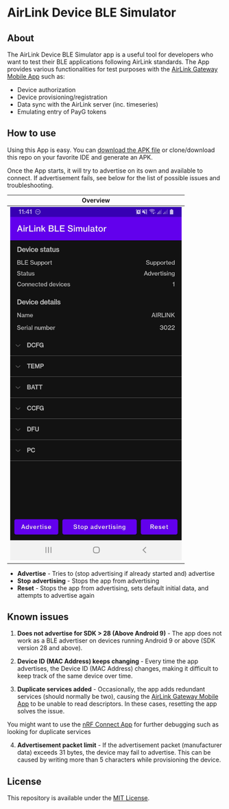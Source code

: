 # AirLink Device BLE Simulator

## About
The AirLink Device BLE Simulator app is a useful tool for developers who want to test their BLE applications following AirLink standards. The App provides various functionalities for test purposes with the [AirLink Gateway Mobile App](https://airlinkdocs.enaccess.org/AirLink%20Manual%2083f2c2ce8fb0463a9078d63aad81a0c7/AirLink%20App%20ab448f056ad94eb097874d756342f361.html) such as:
- Device authorization
- Device provisioning/registration
- Data sync with the AirLink server (inc. timeseries)
- Emulating entry of PayG tokens

## How to use
Using this App is easy. You can [download the APK file](https://github.com/EnAccess/AirLink-Devices/raw/main/Device%20Simulator/assets/apk/app.apk) or  clone/download this repo on your favorite IDE and generate an APK.

Once the App starts, it will try to advertise on its own and available to connect. If advertisement fails, see below for the list of possible issues and troubleshooting.

| Overview |
| ------------- | 
| <img src="https://github.com/EnAccess/AirLink-Devices/blob/main/Device%20Simulator/assets/screenshots/overview.jpg"  width="400"> | 

 - **Advertise** - Tries to (stop advertising if already started and) advertise
 - **Stop advertising** - Stops the app from advertising
 - **Reset** - Stops the app from advertising, sets default initial data, and attempts to advertise again

## Known issues
1. **Does not advertise for SDK > 28 (Above Android 9)** - The app does not work as a BLE advertiser on devices running Android 9 or above (SDK version 28 and above).

2. **Device ID (MAC Address) keeps changing** - Every time the app advertises, the Device ID (MAC Address) changes, making it difficult to keep track of the same device over time.

3. **Duplicate services added** - Occasionally, the app adds redundant services (should normally be two), causing the [AirLink Gateway Mobile App](https://airlinkdocs.enaccess.org/AirLink%20Manual%2083f2c2ce8fb0463a9078d63aad81a0c7/AirLink%20App%20ab448f056ad94eb097874d756342f361.html) to be unable to read descriptors. In these cases, resetting the app solves the issue.

 You might want to use the [nRF Connect App](https://play.google.com/store/apps/details?id=no.nordicsemi.android.mcp&hl=en&gl=US) for further debugging such as looking for duplicate services

4. **Advertisement packet limit** - If the advertisement packet (manufacturer data) exceeds 31 bytes, the device may fail to advertise. This can be caused by writing more than 5 characters while provisioning the device.


## License
This repository is available under the [MIT License](https://opensource.org/licenses/MIT).
